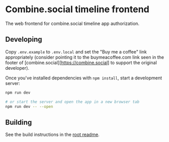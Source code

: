 # Combine.social timeline frontend

The web frontend for combine.social timeline app authorization.

## Developing

Copy `.env.example` to `.env.local` and set the "Buy me a coffee" link appropriately 
(consider pointing it to the buymeacoffee.com link seen in the footer of 
[combine.social][https://combine.social] to support the original developer).

Once you've installed dependencies with `npm install`, start a development server:

```bash
npm run dev

# or start the server and open the app in a new browser tab
npm run dev -- --open
```

## Building

See the build instructions in the [root readme](../../README.md).
